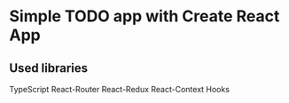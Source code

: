 # Simple TODO app with Create React App

## Used libraries

TypeScript
React-Router
React-Redux
React-Context Hooks
